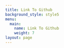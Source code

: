 ```yaml
---
title: Link To Github
background_style: style5
menu:
  main:
    name: Link To Github
    weight: 7
layout: page
---
```


